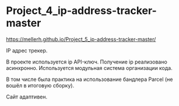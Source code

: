 # Project_4_ip-address-tracker-master

https://mellerh.github.io/Project_5_ip-address-tracker-master/

IP адрес трекер.

В проекте используется ip API-ключ. Получение ip реализовано асинхронно. Используется модульная система организации кода. 

В том числе была практика на использование бандлера Parcel (не вошёл в итоговую сборку).

Сайт адаптивен.
